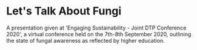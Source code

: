 # Let's Talk About Fungi

A presentation given at 'Engaging Sustainability - Joint DTP Conference 2020', a virtual conference held on the 7th-8th September 2020, outlining the state of fungal awareness as reflected by higher education.
